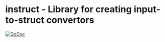 # instruct - Library for creating input-to-struct convertors
[![GoDoc](https://godoc.org/github.com/RangelReale/instruct?status.png)](https://godoc.org/github.com/RangelReale/instruct)

